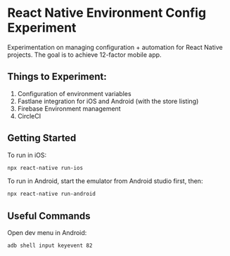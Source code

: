 # React Native Environment Config Experiment

Experimentation on managing configuration + automation for React Native projects. The goal is to achieve 12-factor mobile app.

## Things to Experiment:
1. Configuration of environment variables
2. Fastlane integration for iOS and Android (with the store listing)
3. Firebase Environment management
4. CircleCI

## Getting Started

To run in iOS:

```bash
npx react-native run-ios
```

To run in Android, start the emulator from Android studio first, then:

```bash
npx react-native run-android
```

## Useful Commands

Open dev menu in Android:

```bash
adb shell input keyevent 82
```